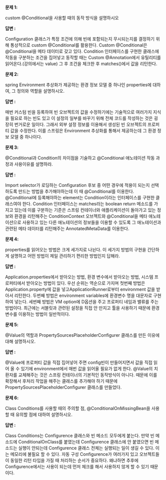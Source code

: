 <p><b>문제 1:</b></p>
<p>custom @Conditional을 사용할 때의 동작 방식을 설명하시오</p>
<p><b>답변 :</b></p>
<p>Configuration 클래스가 특정 조건에 의해 빈에 포함되는지 무시되는지를 결정하기 위해 통상적으로 custom @Conditional를 활용한다. Custom @Conditional은 @Conditional을 메타 데이터로 갖고 있다. Condition 인터페이스를 구현한 클래스에 작동을 구분하는 조건을 집어넣고 동작할 때는 Custom @Annotation에서 유틸리티를 읽어온다.(강의에서는 value) 그 후 조건을 체크한 후 matches()에서 값을 리턴한다.</p>
<p><b>문제 2:</b></p>
<p>spring Environment 추상화가 제공하는 환경 정보 모델 중 하나인 properties에 대하여, 그 정의와 역할을 설명하시오.</p>
<p><b>답변 :</b></p>
<p>매번 커스텀 빈을 등록하여 빈 오브젝트의 값을 수정하기에는 기술적으로 여러가지 지식을 필요로 하는 빈도 있고 이 설정의 일부를 바꾸기 위해 전체 코드를 작성하는 것은 굉장히 번거로운 일이다. 그래서 외부 설정 정보를 이용해서 생성된 빈 오브젝트의 프로퍼티 값을 수정한다. 이를 스프링은 Environment 추상화를 통해서 제공하는데 그 환경 정보 모델 중 하나이다.</p>
<p><b>문제 3:</b></p>
<p>@Conditional과 Condition의 차이점을 기술하고 @Conditional 애노테이션 작동 과정과 사용이유를 설명하라.</p>
<p><b>답변 :</b></p>
<p>Import selector가 로딩하는 Configuration 후보 중 어떤 경우에 적용이 되는지 선택하도록 만드는 방법을 추가해야하는데 이 때 @Conditional를 이용한다. @Conditional에 등록해야하는 element는 Condition이라는 인터페이스를 구현한 클래스여야 한다. Condition 인터페이스는 matches라는 boolean return 메소드를 가지고 있는데 이를 구분하는 기준은 스프링 컨테이너와 애플리케이션이 돌아가고 있는 정보와 환경을 리턴해주는 ConditionContext 오브젝트와 @Conditional을 메타 애노테이션으로 사용하고 있는 다른 애노테이션의 정보들을 이용할 수 있도록 그 애노테이션과 관련된 메타 데이터를 리턴해주는 AnnotatedMetaData를 이용한다.</p>
<p><b>문제 4:</b></p>
<p>properties를 읽어오는 방법은 크게 세가지로 나뉜다. 이 세가지 방법의 구현을 간단하게 설명하고 어떤 방법이 제일 관리하기 편리한 방법인지 답해라.</p> 
<p><b>답변 :</b></p>
<p>Application.properties에서 받아오는 방법, 환경 변수에서 받아오는 방법, 시스템 프로퍼티에서 받아오는 방법이 있다. 우선 순위는 역순으로 가지며 첫번째 방법은 Application.property에 값을 넣고ApplicationRunner로부터 environment 값을 받아서 리턴한다. 두번째 방법은 environment variables에 환경변수 명을 대문자로 구현하여 넣는다. 세번째 방법은 VM option에 D옵션을 주고 프로퍼티 네임과 밸류를 주는 방법이다. 최근에는 서블릿과 관련된 설정을 직접 안 만지고 툴을 사용하기 때문에 환경변수를 이용하는 방법이 일반적이다.</p>
<p><b>문제 5:</b></p>
<p>@Value의 역할과 PropertySourcesPlaceholderConfigurer 클래스를 만든 이유에 대해 설명하시오.</p> 
<p><b>답변 :</b></p>
<p>@Value에 프로퍼티 값을 직접 집어넣어 주면 config빈이 만들어지면서 값을 직접 읽어 올 수 있기에 environment에서 매번 값을 읽어올 필요가 없게 한다. @Value의 치환자를 교체해주는 것은 스프링 컨테이너의 기본적인 동작방식이 아니다. 때문에 이를 확장해서 후처리 작업을 해주는 클래스를 추가해야 하기 때문에 PropertySourcesPlaceholderConfigurer 클래스를 만들었다.</p>
<p><b>문제 6:</b></p>
<p>Class Conditions를 사용할 때의 주의할 점, @ConditionalOnMissingBean을 사용할 때 유의할 점에 대하여 설명하시오.</p> 
<p><b>답변 :</b></p>
<p>Class Conditions는 Configurence 클래스와 빈 메소드 모두에게 붙는다. 만약 빈 메소드에 ConditionalOnClass를 붙였는데 Configurence 클래스에 안 붙였으면 빈 메소드는 실행이 안되는데 Configurence 클래스 전체는 실행되는 일이 생길 수 있다. 이는 메모리에 불필요 할 수 있다. 자동 구성 Configurence가 여러가지 있고 오브젝트들이 동일한 리턴 타입을 가질 때 처리하는 순서가 중요하다. 왜냐하면 추후에 Configurence에서는 사용이 되는데 먼저 체크를 해서 사용하지 않게 할 수 있기 때문이다.</p>